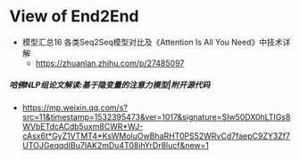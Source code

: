 # View of End2End



+ 模型汇总16 各类Seq2Seq模型对比及《Attention Is All You Need》中技术详解
	+ https://zhuanlan.zhihu.com/p/27485097
##### 哈佛NLP组论文解读:基于隐变量的注意力模型|附开源代码
- https://mp.weixin.qq.com/s?src=11&timestamp=1532395473&ver=1017&signature=SIw50DX0hLTIGs8WVbETdcACdb5uxm8CWR*WJ-cAsx6t*GyZ1VTMT4*KsWMoluOwBhaRHT0PS52WRvCd7faepC9ZY3Zf7UTOJGeqqdIBu7lAK2mDu4T08ihYrDr8lucf&new=1
